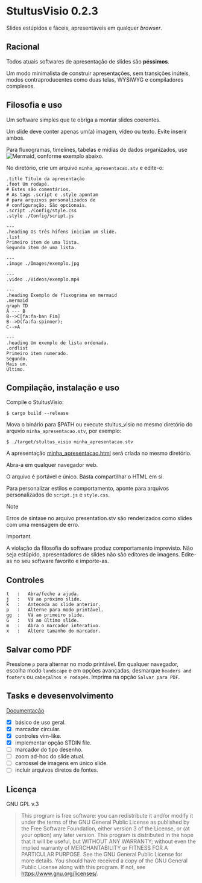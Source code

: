 <!--This file is part of StultusVisio.

    StultusVisio is free software: you can redistribute it and/or modify
    it under the terms of the GNU General Public License as published by
    the Free Software Foundation, either version 3 of the License, or
    (at your option) any later version.

    StultusVisio is distributed in the hope that it will be useful,
    but WITHOUT ANY WARRANTY; without even the implied warranty of
    MERCHANTABILITY or FITNESS FOR A PARTICULAR PURPOSE.  See the
    GNU General Public License for more details.

    You should have received a copy of the GNU General Public License
    along with StultusVisio.  If not, see <https://www.gnu.org/licenses/>6.
    Jefferson T. @ 2023. Telegram: StalinCCCP 
-->
# StultusVisio 0.2.3

Slides estúpidos e fáceis, apresentáveis em qualquer _browser_.

## Racional
Todos atuais softwares de apresentação de slides são **péssimos**.

Um modo minimalista de construir apresentações, sem transições inúteis, modos contraproducentes como duas telas, WYSIWYG e compiladores complexos.

## Filosofia e uso
Um software simples que te obriga a montar slides coerentes.

Um slide deve conter apenas um(a) imagem, vídeo ou texto. Evite inserir ambos.

Para fluxogramas, timelines, tabelas e mídias de dados organizados, use ![Mermaid](https://github.com/mermaid-js/mermaid), conforme exemplo abaixo.

No diretório, crie um arquivo `minha_apresentacao.stv` e edite-o:

```
.title Título da apresentação
.foot Um rodapé.
# Estes são comentários. 
# As tags .script e .style apontam 
# para arquivos personalizados de 
# configuração. São opcionais.
.script ./Config/style.css
.style ./Config/script.js

--- 
.heading Os três hífens iniciam um slide.
.list
Primeiro item de uma lista.
Segundo item de uma lista.

---
.image ./Images/exemplo.jpg

---
.video ./Videos/exemplo.mp4

---
.heading Exemplo de fluxograma em mermaid
.mermaid
graph TD
A --- B
B-->C[fa:fa-ban Fim]
B-->D(fa:fa-spinner);
C-->A

---
.heading Um exemplo de lista ordenada.
.ordlist
Primeiro item numerado.
Segundo.
Mais um.
Último.

```
## Compilação, instalação e uso

Compile o StultusVisio:
```
$ cargo build --release 
```

Mova o binário para $PATH ou execute stultus_visio no mesmo diretório do arquvio `minha_apresentacao.stv`, por exemplo:
```
$ ./target/stultus_visio minha_apresentacao.stv
```

A apresentação [minha_apresentacao.html](./minha_apresentacao.html) será criada no mesmo diretório.

Abra-a em qualquer navegador web.

O arquivo é portável e único. Basta compartilhar o HTML em si.

Para personalizar estilos e comportamento, aponte para arquivos personalizados de `script.js` e `style.css`.

> [!NOTE]
> Erros de sintaxe no arquivo presentation.stv são renderizados como slides com uma mensagem de erro.

> [!IMPORTANT]
> A violação da filosofia do software produz comportamento imprevisto. Não seja estúpido, apresentadores de slides não são editores de imagens. Edite-as no seu software favorito e importe-as.

## Controles

```
t   :   Abra/feche a ajuda.
j   :   Vá ao próximo slide.
k   :   Anteceda ao slide anterior.
p   :   Alterne para modo printável. 
gg  :   Vá ao primeiro slide.
G   :   Vá ao último slide.
m   :   Abra o marcador interativo.
x   :   Altere tamanho do marcador.

```

## Salvar como PDF
Pressione `p` para alternar no modo printável. 
Em qualquer navegador, escolha modo `landscape` e em opções avançadas, desmarque `headers and footers` ou `cabeçalhos e rodapés`.
Imprima na opção `Salvar para PDF`.

## Tasks e devesenvolvimento
[Documentação](./target/doc/stultus_visio/index.html)

- [x] básico de uso geral.
- [x] marcador circular.
- [x] controles vim-like.
- [x] implementar opção STDIN file.
- [ ] marcador do tipo desenho.
- [ ] zoom ad-hoc do slide atual.
- [ ] carrossel de imagens em único slide.
- [ ] incluir arquivos diretos de fontes.

## Licença
GNU GPL v.3
>This program is free software: you can redistribute it and/or modify it under the terms of the GNU General Public License as published by the Free Software Foundation, either version 3 of the License, or (at your option) any later version. This program is distributed in the hope that it will be useful, but WITHOUT ANY WARRANTY; without even the implied warranty of MERCHANTABILITY or FITNESS FOR A PARTICULAR PURPOSE.  See the GNU General Public License for more details. You should have received a copy of the GNU General Public License along with this program.  If not, see https://www.gnu.org/licenses/.
